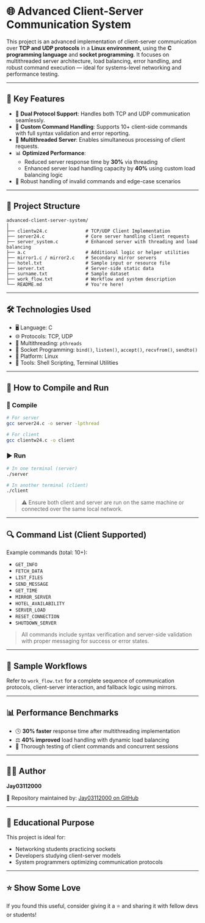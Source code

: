 # 🌐 Advanced Client-Server Communication System

This project is an advanced implementation of client-server communication over **TCP and UDP protocols** in a **Linux environment**, using the **C programming language** and **socket programming**. It focuses on multithreaded server architecture, load balancing, error handling, and robust command execution — ideal for systems-level networking and performance testing.

---

## 🚀 Key Features

- 🔁 **Dual Protocol Support**: Handles both TCP and UDP communication seamlessly.
- 🧠 **Custom Command Handling**: Supports 10+ client-side commands with full syntax validation and error reporting.
- 🧵 **Multithreaded Server**: Enables simultaneous processing of client requests.
- 📊 **Optimized Performance**:
  - Reduced server response time by **30%** via threading
  - Enhanced server load handling capacity by **40%** using custom load balancing logic
- 🔐 Robust handling of invalid commands and edge-case scenarios

---

## 📁 Project Structure

```
advanced-client-server-system/
│
├── clientw24.c              # TCP/UDP Client Implementation
├── server24.c               # Core server handling client requests
├── server_system.c          # Enhanced server with threading and load balancing
├── a.c                      # Additional logic or helper utilities
├── mirror1.c / mirror2.c    # Secondary mirror servers
├── hotel.txt                # Sample input or resource file
├── server.txt               # Server-side static data
├── surname.txt              # Sample dataset
├── work_flow.txt            # Workflow and system description
└── README.md                # You're here!
```

---

## 🛠️ Technologies Used

- 🖥️ Language: C
- 🌐 Protocols: TCP, UDP
- 🧵 Multithreading: `pthreads`
- 🧰 Socket Programming: `bind()`, `listen()`, `accept()`, `recvfrom()`, `sendto()`
- 🐧 Platform: Linux
- 🐚 Tools: Shell Scripting, Terminal Utilities

---

## 🔧 How to Compile and Run

### 🔨 Compile

```bash
# For server
gcc server24.c -o server -lpthread

# For client
gcc clientw24.c -o client
```

### ▶️ Run

```bash
# In one terminal (server)
./server

# In another terminal (client)
./client
```

> ⚠️ Ensure both client and server are run on the same machine or connected over the same local network.

---

## 🔍 Command List (Client Supported)

Example commands (total: 10+):
- `GET_INFO`
- `FETCH_DATA`
- `LIST_FILES`
- `SEND_MESSAGE`
- `GET_TIME`
- `MIRROR_SERVER`
- `HOTEL_AVAILABILITY`
- `SERVER_LOAD`
- `RESET_CONNECTION`
- `SHUTDOWN_SERVER`

> All commands include syntax verification and server-side validation with proper messaging for success or error states.

---

## 📑 Sample Workflows

Refer to `work_flow.txt` for a complete sequence of communication protocols, client-server interaction, and fallback logic using mirrors.

---

## 📊 Performance Benchmarks

- 🕓 **30% faster** response time after multithreading implementation
- ⚖️ **40% improved** load handling with dynamic load balancing
- 🧪 Thorough testing of client commands and concurrent sessions

---

## 👨‍💻 Author

**Jay03112000**

📁 Repository maintained by: [Jay03112000 on GitHub](https://github.com/Jay03112000)

---

## 🧠 Educational Purpose

This project is ideal for:
- Networking students practicing sockets
- Developers studying client-server models
- System programmers optimizing communication protocols

---

## ⭐ Show Some Love

If you found this useful, consider giving it a ⭐ and sharing it with fellow devs or students!

